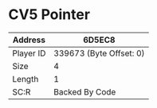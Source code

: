 #  CV5 Pointer
Address   | 6D5EC8
----------|-------------
Player ID | 339673 (Byte Offset: 0)
Size 	  | 4
Length 	  | 1
SC:R      | Backed By Code



